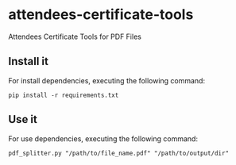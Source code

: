 # attendees-certificate-tools
Attendees Certificate Tools for PDF Files

## Install it

For install dependencies, executing the following command:

```
pip install -r requirements.txt
```

## Use it

For use dependencies, executing the following command:

```
pdf_splitter.py "/path/to/file_name.pdf" "/path/to/output/dir"
```

